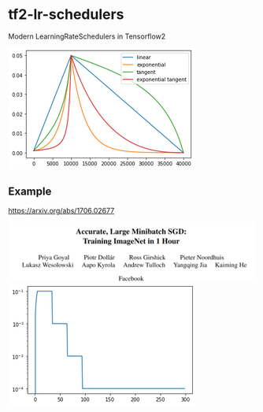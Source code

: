 # tf2-lr-schedulers
 Modern LearningRateSchedulers in Tensorflow2


![LRS_comparison](images/Different_LR_schedulers.png)

## Example
https://arxiv.org/abs/1706.02677

![Goyal et al paper](images/Goyal_et_al_image.png)
![Goyal et al LR](images/Goyal_et_al_LR.png)
